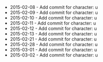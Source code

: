 - 2015-02-08 - Add commit for character: u
- 2015-02-09 - Add commit for character: u
- 2015-02-10 - Add commit for character: u
- 2015-02-11 - Add commit for character: u
- 2015-02-12 - Add commit for character: u
- 2015-02-13 - Add commit for character: u
- 2015-02-21 - Add commit for character: u
- 2015-02-28 - Add commit for character: u
- 2015-03-01 - Add commit for character: u
- 2015-03-02 - Add commit for character: u
